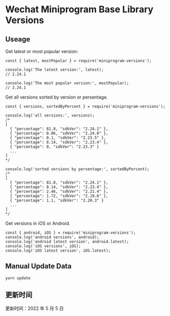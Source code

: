 
# Wechat Miniprogram Base Library Versions

## Useage

Get latest or most popular version:

```;
const { latest, mostPopular } = require('miniprogram-versions');

console.log('The latest version:', latest);
// 2.24.1

console.log('The most popular version:', mostPopular);
// 2.24.1

```

Get all versions sorted by version or persentage.

```
const { versions, sortedByPercent } = require('miniprogram-versions');

console.log('all versions:', versions);
/*
[
  { "percentage": 81.8, "sdkVer": "2.24.1" },
  { "percentage": 0.06, "sdkVer": "2.24.0" },
  { "percentage": 0.1, "sdkVer": "2.23.5" },
  { "percentage": 8.14, "sdkVer": "2.23.4" },
  { "percentage": 0, "sdkVer": "2.23.3" }
  ...
]
*/

console.log('sorted versions by persentage:', sortedByPercent);
/*
[
  { "percentage": 81.8, "sdkVer": "2.24.1" },
  { "percentage": 8.14, "sdkVer": "2.23.4" },
  { "percentage": 2.46, "sdkVer": "2.21.4" },
  { "percentage": 1.72, "sdkVer": "2.19.6" },
  { "percentage": 1.1, "sdkVer": "2.20.3" }
  ...
]
*/
```

Get versions in iOS or Android.

```
const { android, iOS } = require('miniprogram-versions');
console.log('android versions', android);
console.log('android latest version', android.latest);
console.log('iOS versions', iOS);
console.log('iOS latest version', iOS.latest);
```

## Manual Update Data

```
yarn update
```

## 更新时间

更新时间：2022 年 5 月 5 日
